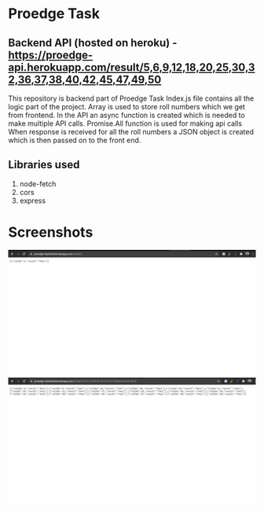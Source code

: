 # Proedge Task

## Backend API (hosted on heroku) - https://proedge-api.herokuapp.com/result/5,6,9,12,18,20,25,30,32,36,37,38,40,42,45,47,49,50

This repository is backend part of Proedge Task
Index.js file contains all the logic part of the project.
Array is used to store roll numbers which we get from frontend.
In the API an async function is created which is needed to make multiple API calls.
Promise.All function is used for making api calls
When response is received for all the roll numbers a JSON object is created which is then passed on to the front end.

## Libraries used

1. node-fetch
2. cors
3. express

# Screenshots

![](pics/prob1.PNG)
![](pics/prob2.PNG)
